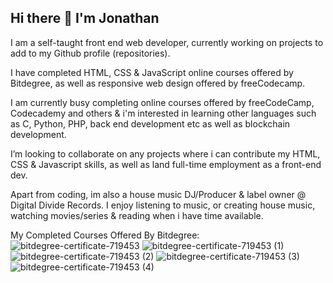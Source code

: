 ## Hi there 👋 I'm Jonathan 

I am a self-taught front end web developer, currently working on projects to add to my Github profile (repositories).

I have completed HTML, CSS & JavaScript online courses offered by Bitdegree, as well as responsive web design offered by freeCodecamp.

I am currently busy completing online courses offered by freeCodeCamp, Codecademy and others & i'm interested in learning other languages such as C, Python, PHP, back end development etc as well as blockchain development.

I’m looking to collaborate on any projects where i can contribute my HTML, CSS & Javascript skills, as well as land full-time employment as a front-end dev.


Apart from coding, im also a house music DJ/Producer & label owner @ Digital Divide Records. 
I enjoy listening to music, or creating house music, watching movies/series & reading when i have time available.

My Completed Courses Offered By Bitdegree:
![bitdegree-certificate-719453](https://github.com/user-attachments/assets/be514097-5b73-4f73-9cfd-6fe565a87d61)
![bitdegree-certificate-719453 (1)](https://github.com/user-attachments/assets/641b9e92-c5eb-4a91-b3d1-fbfd4e622231)
![bitdegree-certificate-719453 (2)](https://github.com/user-attachments/assets/bc45719d-3444-41c6-bba1-e30f079d1739)
![bitdegree-certificate-719453 (3)](https://github.com/user-attachments/assets/771d59b9-a1e5-432b-a1d7-e2e54699d87e)
![bitdegree-certificate-719453 (4)](https://github.com/user-attachments/assets/aae7c9a7-a0ef-4f8e-8621-92cc54d5934f)


